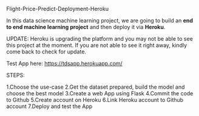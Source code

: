 Flight-Price-Predict-Deployment-Heroku



In this data science machine learning project, we are going to build an **end to end machine learning project** and then deploy it via **Heroku**.

UPDATE: Heroku is upgrading the platform and you may not be able to see this project at the moment. If you are not able to see it right away, kindly come back to check for update.

Test App here: https://tdsapp.herokuapp.com/



STEPS:

1.Choose the use-case
2.Get the dataset prepared, build the model and choose the best model
3.Create a web App using Flask
4.Commit the code to Github
5.Create account on Heroku
6.Link Heroku account to Github account
7.Deploy and test the App
